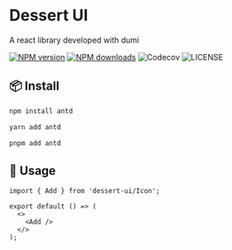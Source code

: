# Dessert UI

A react library developed with dumi

[![NPM version](https://img.shields.io/npm/v/dessert-ui.svg?style=flat)](https://npmjs.org/package/dessert-ui)
[![NPM downloads](http://img.shields.io/npm/dm/dessert-ui.svg?style=flat)](https://npmjs.org/package/dessert-ui)
![Codecov](https://img.shields.io/badge/coverage-100-green)
![LICENSE](https://img.shields.io/badge/LICENSE-MIT-blue)
<!-- ![Codecov](https://img.shields.io/codecov/c/github/msumbur/dessert-ui) -->

## 📦 Install

```bash
npm install antd
```

```bash
yarn add antd
```

```bash
pnpm add antd
```

## 🔨 Usage

```tsx
import { Add } from 'dessert-ui/Icon';

export default () => (
  <>
    <Add />
  </>
);
```
